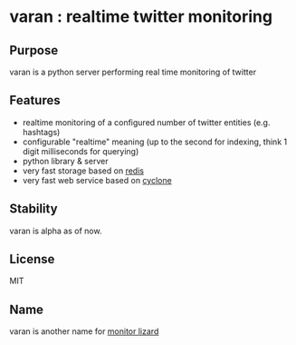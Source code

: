 varan : realtime twitter monitoring
==========

Purpose
-------

varan is a python server performing real time monitoring of twitter

Features
--------
* realtime monitoring of a configured number of twitter entities (e.g. hashtags)
* configurable "realtime" meaning (up to the second for indexing, think 1 digit milliseconds for querying)
* python library & server
* very fast storage based on [redis](http://redis.io)
* very fast web service based on [cyclone](http://cyclone.io)

Stability
---------

varan is alpha as of now. 

License
-------

MIT

Name
----

varan is another name for [monitor lizard](https://en.wikipedia.org/wiki/Monitor_lizard)

